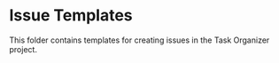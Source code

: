 # Issue Templates

This folder contains templates for creating issues in the Task Organizer project.
